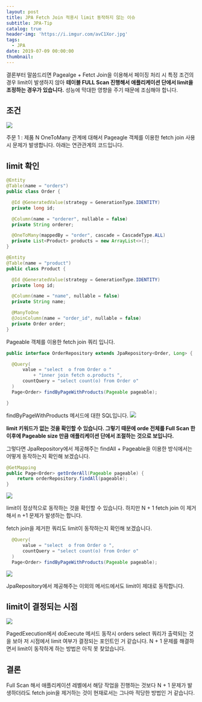 ```yaml
---
layout: post
title: JPA Fetch Join 적용시 limit 동작하지 않는 이슈
subtitle: JPA-Tip
catalog: true
header-img: 'https://i.imgur.com/avC1Xor.jpg'
tags:
  - JPA
date: 2019-07-09 00:00:00
thumbnail:
---
```



결론부터 말씀드리면 Pagealge + Fetct Join을 이용해서 페이징 처리 시 특정 조건의 경우 limit이 발생하지 않아 **테이블 FULL Scan 진행해서 애플리케이션 단에서 limit을 조정하는 경우가 있습니다.** 성능에 막대한 영향을 주기 때문에 조심해야 합니다.


## 조건
![](https://github.com/cheese10yun/blog-sample/raw/master/jpa-fetch-join/images/table.png)

주문 1 : 제품 N OneToMany 관계에 대해서 Pageagle 객체를 이용한 fetch join 사용 시 문제가 발생합니다. 아래는 연관관계의 코드입니다.

## limit 확인

```java
@Entity
@Table(name = "orders")
public class Order {

  @Id @GeneratedValue(strategy = GenerationType.IDENTITY)
  private long id;

  @Column(name = "orderer", nullable = false)
  private String orderer;

  @OneToMany(mappedBy = "order", cascade = CascadeType.ALL)
  private List<Product> products = new ArrayList<>();
}

@Entity
@Table(name = "product")
public class Product {

  @Id @GeneratedValue(strategy = GenerationType.IDENTITY)
  private long id;

  @Column(name = "name", nullable = false)
  private String name;

  @ManyToOne
  @JoinColumn(name = "order_id", nullable = false)
  private Order order;
}
```

Pageable 객체를 이용한 fetch join 쿼리 입니다.

```java
public interface OrderRepository extends JpaRepository<Order, Long> {

  @Query(
      value = "select  o from Order o "
          + "inner join fetch o.products ",
      countQuery = "select count(o) from Order o"
  )
  Page<Order> findByPageWithProducts(Pageable pageable);

}
```

findByPageWithProducts 메서드에 대한 SQL입니다.
![](https://github.com/cheese10yun/blog-sample/raw/master/jpa-fetch-join/images/fetch-join-sql.png)

**limit 키워드가 없는 것을 확인할 수 있습니다. 그렇기 때문에 orde 전체를 Full Scan 한 이후에 Pageable size 만큼 애플리케이션 단에서 조절하는 것으로 보입니다.**

그렇다면 JpaRepository에서 제공해주는 findAll + Pageable을 이용한 방식에서는 어떻게 동작하는지 확인해 보겠습니다.

```java
@GetMapping
public Page<Order> getOrderAll(Pageable pageable) {
    return orderRepository.findAll(pageable);
}
```
![](https://github.com/cheese10yun/blog-sample/raw/master/jpa-fetch-join/images/limit-query.png)

limit이 정상적으로 동작하는 것을 확인할 수 있습니다. 하지만 N + 1 fetch join 이 제거해서 n +1 문제가 발생하는 합니다.

fetch join을 제거한 쿼리도 limit이 동작하는지 확인해 보겠습니다.
```java
  @Query(
      value = "select  o from Order o ",
      countQuery = "select count(o) from Order o"
  )
  Page<Order> findByPageWithProducts(Pageable pageable);
```
![](https://github.com/cheese10yun/blog-sample/raw/master/jpa-fetch-join/images/limt2.png)

JpaRepository에서 제공해주는 이외의 메서드에서도 limit이 제대로 동작합니다.

## limit이 결정되는 시점
![](https://github.com/cheese10yun/blog-sample/raw/master/jpa-fetch-join/images/limit-point.png)

PagedExecution에서 doExecute 메서드 동작시 orders select 쿼리가 출력되는 것을 보아 저 시점에서 limit 여부가 결정되는 포인트인 거 같습니다. N + 1 문제를 해결하면서 limit이 동작하게 하는 방법은 아직 못 찾았습니다.

## 결론
Full Scan 해서 애플리케이션 레벨에서 해당 작업을 진행하는 것보다 N + 1 문제가 발생하더라도 fetch join을 제거하는 것이 현재로서는 그나마 적당한 방법인 거 같습니다.
